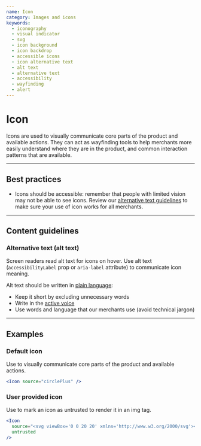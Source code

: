 ```yaml
---
name: Icon
category: Images and icons
keywords:
  - iconography
  - visual indicator
  - svg
  - icon background
  - icon backdrop
  - accessible icons
  - icon alternative text
  - alt text
  - alternative text
  - accessibility
  - wayfinding
  - alert
---
```


# Icon

Icons are used to visually communicate core parts of the product and available actions. They can act as wayfinding tools to help merchants more easily understand where they are in the product, and common interaction patterns that are available.

---

## Best practices

- Icons should be accessible: remember that people with limited vision may not be able to see icons. Review our [alternative text guidelines](/content/alternative-text) to make sure your use of icon works for all merchants.

---

## Content guidelines

### Alternative text (alt text)

Screen readers read alt text for icons on hover. Use alt text (`accessibilityLabel` prop or `aria-label` attribute) to communicate icon meaning.

Alt text should be written in [plain language](/content/grammar-and-mechanics#plain-language):

- Keep it short by excluding unnecessary words
- Write in the [active voice](/content/grammar-and-mechanics#active-and-passive-voice)
- Use words and language that our merchants use (avoid technical jargon)

---

## Examples

### Default icon

Use to visually communicate core parts of the product and available actions.

```jsx
<Icon source="circlePlus" />
```

### User provided icon

Use to mark an icon as untrusted to render it in an img tag.

```jsx
<Icon
  source="<svg viewBox='0 0 20 20' xmlns='http://www.w3.org/2000/svg'><path d='M10.707 17.707l5-5a.999.999 0 1 0-1.414-1.414L11 14.586V3a1 1 0 1 0-2 0v11.586l-3.293-3.293a.999.999 0 1 0-1.414 1.414l5 5a.999.999 0 0 0 1.414 0' /></svg>"
  untrusted
/>
```
